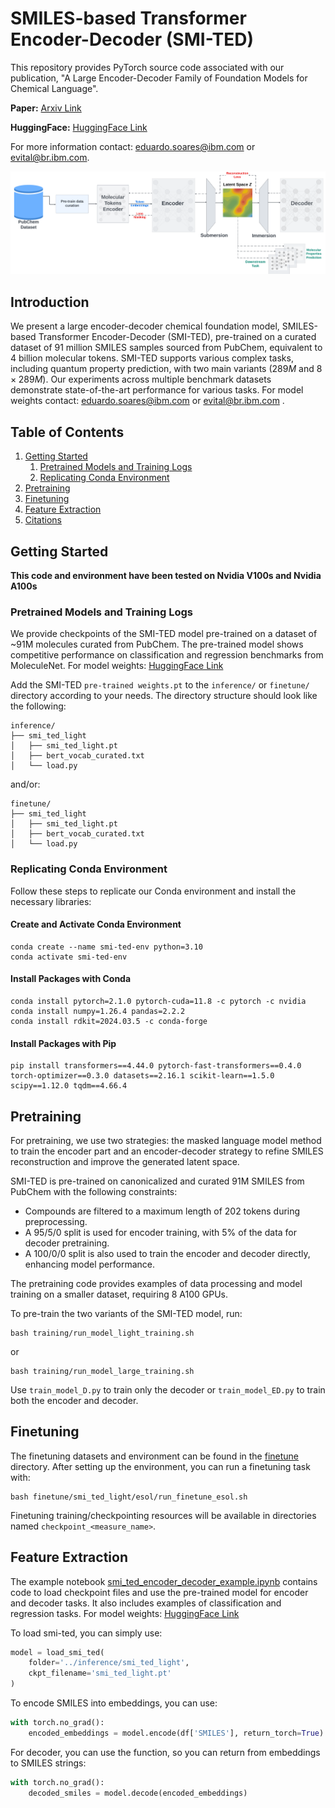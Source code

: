 # SMILES-based Transformer Encoder-Decoder (SMI-TED)

This repository provides PyTorch source code associated with our publication, "A Large Encoder-Decoder Family of Foundation Models for Chemical Language".

**Paper:** [Arxiv Link](https://arxiv.org/abs/2407.20267)

**HuggingFace:** [HuggingFace Link](https://huggingface.co/ibm/materials.smi-ted)

For more information contact: eduardo.soares@ibm.com or evital@br.ibm.com.

![ted-smi](images/smi-ted.png)

## Introduction

We present a large encoder-decoder chemical foundation model, SMILES-based Transformer Encoder-Decoder (SMI-TED), pre-trained on a curated dataset of 91 million SMILES samples sourced from PubChem, equivalent to 4 billion molecular tokens. SMI-TED supports various complex tasks, including quantum property prediction, with two main variants ($289M$ and $8 \times 289M$). Our experiments across multiple benchmark datasets demonstrate state-of-the-art performance for various tasks. For model weights contact: eduardo.soares@ibm.com or evital@br.ibm.com .

## Table of Contents

1. [Getting Started](#getting-started)
    1. [Pretrained Models and Training Logs](#pretrained-models-and-training-logs)
    2. [Replicating Conda Environment](#replicating-conda-environment)
2. [Pretraining](#pretraining)
3. [Finetuning](#finetuning)
4. [Feature Extraction](#feature-extraction)
5. [Citations](#citations)

## Getting Started

**This code and environment have been tested on Nvidia V100s and Nvidia A100s**

### Pretrained Models and Training Logs

We provide checkpoints of the SMI-TED model pre-trained on a dataset of ~91M molecules curated from PubChem. The pre-trained model shows competitive performance on classification and regression benchmarks from MoleculeNet. For model weights: [HuggingFace Link](https://huggingface.co/ibm/materials.smi-ted)

Add the SMI-TED `pre-trained weights.pt` to the `inference/` or `finetune/` directory according to your needs. The directory structure should look like the following:

```
inference/
├── smi_ted_light
│   ├── smi_ted_light.pt
│   ├── bert_vocab_curated.txt
│   └── load.py
```
and/or:

```
finetune/
├── smi_ted_light
│   ├── smi_ted_light.pt
│   ├── bert_vocab_curated.txt
│   └── load.py
```

### Replicating Conda Environment

Follow these steps to replicate our Conda environment and install the necessary libraries:

#### Create and Activate Conda Environment

```
conda create --name smi-ted-env python=3.10
conda activate smi-ted-env
```

#### Install Packages with Conda

```
conda install pytorch=2.1.0 pytorch-cuda=11.8 -c pytorch -c nvidia
conda install numpy=1.26.4 pandas=2.2.2
conda install rdkit=2024.03.5 -c conda-forge
```

#### Install Packages with Pip

```
pip install transformers==4.44.0 pytorch-fast-transformers==0.4.0 torch-optimizer==0.3.0 datasets==2.16.1 scikit-learn==1.5.0 scipy==1.12.0 tqdm==4.66.4
```

## Pretraining

For pretraining, we use two strategies: the masked language model method to train the encoder part and an encoder-decoder strategy to refine SMILES reconstruction and improve the generated latent space.

SMI-TED is pre-trained on canonicalized and curated 91M SMILES from PubChem with the following constraints:

- Compounds are filtered to a maximum length of 202 tokens during preprocessing.
- A 95/5/0 split is used for encoder training, with 5% of the data for decoder pretraining.
- A 100/0/0 split is also used to train the encoder and decoder directly, enhancing model performance.

The pretraining code provides examples of data processing and model training on a smaller dataset, requiring 8 A100 GPUs.

To pre-train the two variants of the SMI-TED model, run:

```
bash training/run_model_light_training.sh
```
or
```
bash training/run_model_large_training.sh
```

Use `train_model_D.py` to train only the decoder or `train_model_ED.py` to train both the encoder and decoder.

## Finetuning

The finetuning datasets and environment can be found in the [finetune](finetune/) directory. After setting up the environment, you can run a finetuning task with:

```
bash finetune/smi_ted_light/esol/run_finetune_esol.sh
```

Finetuning training/checkpointing resources will be available in directories named `checkpoint_<measure_name>`.

## Feature Extraction

The example notebook [smi_ted_encoder_decoder_example.ipynb](notebooks/smi_ted_encoder_decoder_example.ipynb) contains code to load checkpoint files and use the pre-trained model for encoder and decoder tasks. It also includes examples of classification and regression tasks. For model weights: [HuggingFace Link](https://huggingface.co/ibm/materials.smi-ted)

To load smi-ted, you can simply use:

```python
model = load_smi_ted(
    folder='../inference/smi_ted_light',
    ckpt_filename='smi_ted_light.pt'
)
```

To encode SMILES into embeddings, you can use:

```python
with torch.no_grad():
    encoded_embeddings = model.encode(df['SMILES'], return_torch=True)
```
For decoder, you can use the function, so you can return from embeddings to SMILES strings:

```python
with torch.no_grad():
    decoded_smiles = model.decode(encoded_embeddings)
```


